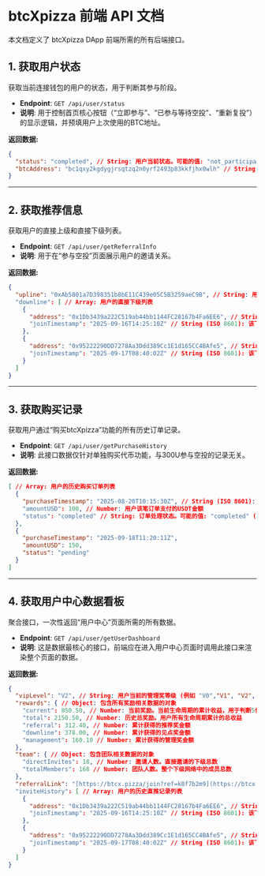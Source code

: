 # btcXpizza 前端 API 文档

本文档定义了 btcXpizza DApp 前端所需的所有后端接口。

## 1. 获取用户状态

获取当前连接钱包的用户的状态，用于判断其参与阶段。

- **Endpoint**: `GET /api/user/status`
- **说明**: 用于控制首页核心按钮（“立即参与”、“已参与等待空投”、“重新复投”）的显示逻辑，并预填用户上次使用的BTC地址。

**返回数据:**
```json
{
  "status": "completed", // String: 用户当前状态。可能的值: "not_participated", "pending_airdrop", "completed", "max_profit_reached"
  "btcAddress": "bc1qxy2kgdygjrsqtzq2n0yrf2493p83kkfjhx0wlh" // String: 用户上次参与时填写的BTC钱包地址，若首次参与则为空字符串 ""
}
```

---

## 2. 获取推荐信息

获取用户的直接上级和直接下级列表。

- **Endpoint**: `GET /api/user/getReferralInfo`
- **说明**: 用于在“参与空投”页面展示用户的邀请关系。

**返回数据:**
```json
{
  "upline": "0xAb5801a7D398351b8bE11C439e05C5B3259aeC9B", // String: 用户的上级推荐人地址。如果没有上级，则为 null
  "downline": [ // Array: 用户的直接下级列表
    {
      "address": "0x1Db3439a222C519ab44bb1144FC28167b4Fa6EE6", // String: 下级用户的钱包地址
      "joinTimestamp": "2025-09-16T14:25:10Z" // String (ISO 8601): 该下级用户的加入时间
    },
    {
      "address": "0x95222290DD7278Aa3Ddd389Cc1E1d165CC4BAfe5", // String: 下级用户的钱包地址
      "joinTimestamp": "2025-09-17T08:40:02Z" // String (ISO 8601): 该下级用户的加入时间
    }
  ]
}
```

---

## 3. 获取购买记录

获取用户通过“购买btcXpizza”功能的所有历史订单记录。

- **Endpoint**: `GET /api/user/getPurchaseHistory`
- **说明**: 此接口数据仅针对单独购买代币功能，与300U参与空投的记录无关。

**返回数据:**
```json
[ // Array: 用户的历史购买订单列表
  {
    "purchaseTimestamp": "2025-08-20T10:15:30Z", // String (ISO 8601): 用户发起购买交易的时间
    "amountUSD": 100, // Number: 用户该笔订单支付的USDT金额
    "status": "completed" // String: 订单处理状态。可能的值: "completed" (已发放), "pending" (待发放)
  },
  {
    "purchaseTimestamp": "2025-09-18T11:20:11Z",
    "amountUSD": 150,
    "status": "pending"
  }
]
```

---

## 4. 获取用户中心数据看板

聚合接口，一次性返回“用户中心”页面所需的所有数据。

- **Endpoint**: `GET /api/user/getUserDashboard`
- **说明**: 这是数据最核心的接口，前端应在进入用户中心页面时调用此接口来渲染整个页面的数据。

**返回数据:**
```json
{
  "vipLevel": "V2", // String: 用户当前的管理奖等级 (例如 "V0","V1", "V2", ..., "V7")
  "rewards": { // Object: 包含所有奖励相关数据的对象
    "current": 850.50, // Number: 当前奖励。当前生命周期的累计收益，用于判断5倍出局进度
    "total": 2150.50, // Number: 历史总奖励。用户所有生命周期累计的总收益
    "referral": 312.40, // Number: 累计获得的推荐奖金额
    "downline": 378.00, // Number: 累计获得的见点奖金额
    "management": 160.10 // Number: 累计获得的管理奖金额
  },
  "team": { // Object: 包含团队相关数据的对象
    "directInvites": 18, // Number: 邀请人数。直接邀请的下级总数
    "totalMembers": 168 // Number: 团队人数。整个下级网络中的成员总数
  },
  "referralLink": "[https://btcx.pizza/join?ref=k8f7b2m9](https://btcx.pizza/join?ref=k8f7b2m9)", // String: 用户的专属推广链接，邀请码为8位随机字符串
  "inviteHistory": [ // Array: 用户的历史直推记录列表
    {
      "address": "0x1Db3439a222C519ab44bb1144FC28167b4Fa6EE6", // String: 直推下级的钱包地址
      "joinTimestamp": "2025-09-16T14:25:10Z" // String (ISO 8601): 该下级的加入时间
    },
    {
      "address": "0x95222290DD7278Aa3Ddd389Cc1E1d165CC4BAfe5", // String: 直推下级的钱包地址
      "joinTimestamp": "2025-09-17T08:40:02Z" // String (ISO 8601): 该下级的加入时间
    }
  ]
}
```
